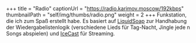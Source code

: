 +++
title = "Radio"
captionUrl = "https://radio.karimov.moscow/192kbps"
thumbnailPath = "self/img/thumbs/radio.png"
weight = 2
+++
Funkstation, die ich zum Spaß erstellt habe.
Es basiert auf [LiquidSoap](https://www.liquidsoap.info/) zur Handhabung der Wiedergabelistenlogik (verschiedene Lieds für Tag-Nacht,
Jingle jede n Songs abspielen) und [IceCast](https://icecast.org/) für Streaming.
